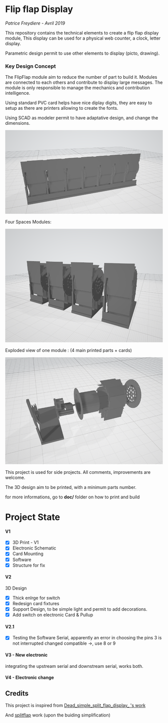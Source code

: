 # Flip flap Display

*Patrice Freydiere - Avril 2019*

This repository contains the technical elements to create a flip flap display module, This display can be used for a physical web counter, a clock, letter display.

Parametric design permit to use other elements to display (picto, drawing).

### Key Design Concept

The FlipFlap module aim to reduce the number of part to build it. Modules are connected to each others and contribute to display large messages. The module is only responsible to manage the mechanics and contribution intelligence.

Using standard PVC card helps have nice diplay digits, they are easy to setup as there are printers allowing to create the fonts.

Using SCAD as modeler permit to have adaptative design, and change the dimensions.

![](doc/sixmodules.png)

Four Spaces Modules:

![](doc/modules_separated.png) 

Exploded view of one module : (4 main printed parts + cards)

![](doc/parts_images/exploded_view.png)



This project is used for side projects. All comments, improvements are welcome.

The 3D design aim to be printed, with a minimum parts number. 

for more informations, go to **doc/** folder on how to print and build



# Project State



#### V1

- [x] 3D Print - V1 
- [x] Electronic Schematic
- [x] Card Mounting
- [x] Software
- [x] Structure for fix

#### V2

3D Design

- [x] Thick enlrge for switch
- [x] Redesign card fixtures
- [x] Support Design, to be simple light and permit to add decorations.
- [x] Add switch on electronic Card & Pullup

#### **V2.1**

- [x] Testing the Software Serial, apparently an error in choosing the pins 3 is not interrupted changed compatible ->, use 8 or 9

#### **V3 - New electronic**

integrating the upstream serial and downstream serial, works both.

#### **V4 - Electronic change**







## Credits

This project is inspired from  [Dead_simple_split_flap_display_ 's work](https://www.thingiverse.com/thing:2369832)

And [splitflap](https://github.com/scottbez1/splitflap) work (upon the buiding simplification)